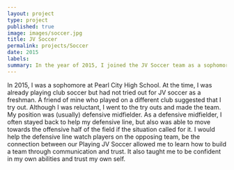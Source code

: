 ```yaml
---
layout: project
type: project
published: true
image: images/soccer.jpg
title: JV Soccer
permalink: projects/Soccer
date: 2015
labels:
summary: In the year of 2015, I joined the JV Soccer team as a sophomore. 
---
```

  In 2015, I was a sophomore at Pearl City High School. At the time, I was already playing club soccer but had not tried out for JV soccer as a freshman. A friend of mine who played on a different club suggested that I try out. Although I was reluctant, I went to the try outs and made the team. 
  My position was (usually) defensive midfielder. As a defensive midfielder, I often stayed back to help my defensive line, but also was able to move towards the offensive half of the field if the situation called for it. I would help the defensive line watch players on the opposing team, be the connection between our 
   Playing JV Soccer allowed me to learn how to build a team through communication and trust. It also taught me to be confident in my own abilities and trust my own self. 
